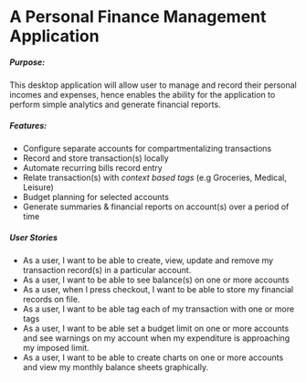 <h1> A Personal Finance Management Application </h1>

<h5>Purpose: </h5>
This desktop application will allow user to manage and record their personal incomes and expenses, hence enables the ability for the application to perform simple analytics and generate financial reports.

<h5> Features: </h5>

<ul>
<li>
Configure separate accounts for compartmentalizing 
transactions </li>
<li>
Record and store transaction(s) locally </li>
<li>
Automate recurring bills record entry </li>
<li>
Relate transaction(s) with <i> context based tags  </i>
(e.g Groceries, Medical, Leisure) </li>
<li>
Budget planning for selected accounts </li>
<li>
Generate summaries & financial reports on
 account(s) over a period of time </li>
 </ul>

<h5> User Stories </h5>

<ul>

<li> As a user, I want to be able to create,
 view, update and remove my transaction record(s) 
 in a particular account. </li>
<li> As a user, I want to be able to see balance(s)
 on one or more accounts </li>
<li> As a user, when I press checkout, I want to be able 
to store my financial records on file. </li>
<li> As a user, I want to be able tag each 
of my transaction with one or more tags </li>
<li>
As a user, I want to be able set a budget
 limit on one or more accounts and see 
 warnings on my account when my expenditure 
 is approaching my imposed limit. </li>
<li> As a user, I want to be able to create charts
 on one or more accounts and view my monthly balance sheets graphically. </li>
  </ul>